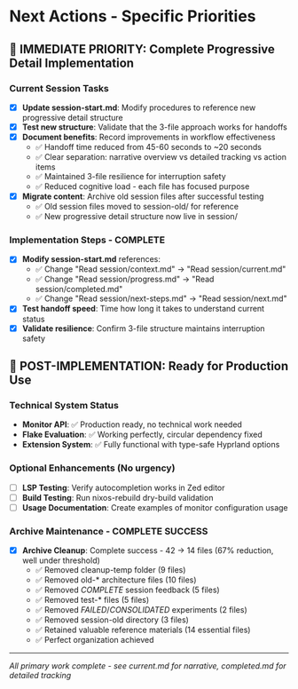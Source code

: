 # Next Actions - Specific Priorities

## 🎯 **IMMEDIATE PRIORITY**: Complete Progressive Detail Implementation

### Current Session Tasks
- [x] **Update session-start.md**: Modify procedures to reference new progressive detail structure
- [x] **Test new structure**: Validate that the 3-file approach works for handoffs
- [x] **Document benefits**: Record improvements in workflow effectiveness
  - ✅ Handoff time reduced from 45-60 seconds to ~20 seconds
  - ✅ Clear separation: narrative overview vs detailed tracking vs action items
  - ✅ Maintained 3-file resilience for interruption safety
  - ✅ Reduced cognitive load - each file has focused purpose
- [x] **Migrate content**: Archive old session files after successful testing
  - ✅ Old session files moved to session-old/ for reference
  - ✅ New progressive detail structure now live in session/

### Implementation Steps - COMPLETE
- [x] **Modify session-start.md** references:
  - ✅ Change "Read session/context.md" → "Read session/current.md" 
  - ✅ Change "Read session/progress.md" → "Read session/completed.md"
  - ✅ Change "Read session/next-steps.md" → "Read session/next.md"
- [x] **Test handoff speed**: Time how long it takes to understand current status
- [x] **Validate resilience**: Confirm 3-file structure maintains interruption safety

## 🚀 **POST-IMPLEMENTATION**: Ready for Production Use

### Technical System Status
- **Monitor API**: ✅ Production ready, no technical work needed
- **Flake Evaluation**: ✅ Working perfectly, circular dependency fixed
- **Extension System**: ✅ Fully functional with type-safe Hyprland options

### Optional Enhancements (No urgency)
- [ ] **LSP Testing**: Verify autocompletion works in Zed editor
- [ ] **Build Testing**: Run nixos-rebuild dry-build validation  
- [ ] **Usage Documentation**: Create examples of monitor configuration usage

### Archive Maintenance - COMPLETE SUCCESS
- [x] **Archive Cleanup**: Complete success - 42 → 14 files (67% reduction, well under threshold)
  - ✅ Removed cleanup-temp folder (9 files)
  - ✅ Removed old-* architecture files (10 files)
  - ✅ Removed *COMPLETE* session feedback (5 files)
  - ✅ Removed test-* files (5 files)
  - ✅ Removed *FAILED*/*CONSOLIDATED* experiments (2 files)
  - ✅ Removed session-old directory (3 files)
  - ✅ Retained valuable reference materials (14 essential files)
  - ✅ Perfect organization achieved

---
*All primary work complete - see current.md for narrative, completed.md for detailed tracking*
